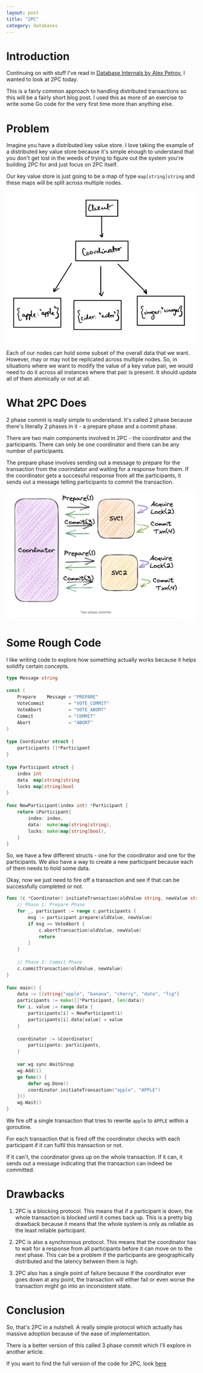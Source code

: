 ```yaml
---
layout: post
title: "2PC"
category: databases
---
```


# Introduction

Continuing on with stuff I've read in [Database Internals by Alex Petrov](https://www.amazon.in/Database-Internals-Deep-Distributed-Systems/dp/B0BQZDBLFT/ref=sr_1_3?crid=14R5IECX72V1F&keywords=database+internals&qid=1694361608&sprefix=database+internals%2Caps%2C235&sr=8-3), I wanted to look at 2PC today.

This is a fairly common approach to handling distributed transactions so this will be a fairly short blog post. I used this as more of an exercise to write some Go code for the very first time more than anything else.

# Problem

Imagine you have a distributed key value store. I love taking the example of a distributed key value store because it's simple enough to understand that you don't get lost in the weeds of trying to figure out the system you're building 2PC for and just focus on 2PC itself.

Our key value store is just going to be a map of type `map[string]string` and these maps will be split across multiple nodes.

![](/assets/img/databases/2PC/overview_2PC.png)

Each of our nodes can hold some subset of the overall data that we want. However, may or may not be replicated across multiple nodes. So, in situations where we want to modify the value of a key value pair, we would need to do it across all instances where that pair is present. It should update all of them atomically or not at all.

# What 2PC Does

2 phase commit is really simple to understand. It's called 2 phase because there's literally 2 phases in it - a prepare phase and a commit phase.

There are two main components involved in 2PC - the coordinator and the participants. There can only be one coordinator and there can be any number of participants.

The prepare phase involves sending out a message to prepare for the transaction from the coorindator and waiting for a response from them. If the coordinator gets a successful response from all the participants, it sends out a message telling participants to commit the transaction.

![](/assets/img/databases/2PC/2PC_transaction.png)

# Some Rough Code

I like writing code to explore how something actually works because it helps solidify certain concepts.

```go
type Message string

const (
	Prepare    Message = "PREPARE"
	VoteCommit         = "VOTE_COMMIT"
	VoteAbort          = "VOTE_ABORT"
	Commit             = "COMMIT"
	Abort              = "ABORT"
)

type Coordinator struct {
	participants []*Participant
}

type Participant struct {
	index int
	data  map[string]string
	locks map[string]bool
}

func NewParticipant(index int) *Participant {
	return &Participant{
		index: index,
		data:  make(map[string]string),
		locks: make(map[string]bool),
	}
}
```

So, we have a few different structs - one for the coordinator and one for the participants. We also have a way to create a new participant because each of them needs to hold some data.

Okay, now we just need to fire off a transaction and see if that can be successfully completed or not.

```go
func (c *Coordinator) initiateTransaction(oldValue string, newValue string) {
	// Phase 1: Prepare Phase
	for _, participant := range c.participants {
		msg := participant.prepare(oldValue, newValue)
		if msg == VoteAbort {
			c.abortTransaction(oldValue, newValue)
			return
		}
	}

	// Phase 2: Commit Phase
	c.commitTransaction(oldValue, newValue)
}

func main() {
	data := []string{"apple", "banana", "cherry", "date", "fig"}
	participants := make([]*Participant, len(data))
	for i, value := range data {
		participants[i] = NewParticipant(i)
		participants[i].data[value] = value
	}

	coordinator := &Coordinator{
		participants: participants,
	}

	var wg sync.WaitGroup
	wg.Add(1)
	go func() {
		defer wg.Done()
		coordinator.initiateTransaction("apple", "APPLE")
	}()
	wg.Wait()
}
```

We fire off a single transaction that tries to rewrite `apple` to `APPLE` within a goroutine.

For each transaction that is fired off the coordinator checks with each participant if it can fulfil this transaction or not.

If it can't, the coordinator gives up on the whole transaction. If it can, it sends out a message indicating that the transaction can indeed be committed.

# Drawbacks

1. 2PC is a blocking protocol. This means that if a participant is down, the whole transaction is blocked until it comes back up. This is a pretty big drawback because it means that the whole system is only as reliable as the least reliable participant.

2. 2PC is also a synchronous protocol. This means that the coordinator has to wait for a response from all participants before it can move on to the next phase. This can be a problem if the participants are geographically distributed and the latency between them is high.

3. 2PC also has a single point of failure because if the coordinator ever goes down at any point, the transaction will either fail or even worse the transaction might go into an inconsistent state.

# Conclusion

So, that's 2PC in a nutshell. A really simple protocol which actually has massive adoption because of the ease of implementation.

There is a better version of this called 3 phase commit which I'll explore in another article.

If you want to find the full version of the code for 2PC, look [here](https://github.com/redixhumayun/Go/tree/master/2pc)
